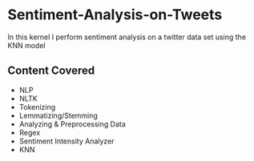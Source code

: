 # Sentiment-Analysis-on-Tweets
In this kernel I perform sentiment analysis on a twitter data set using the KNN model

## Content Covered
- NLP
- NLTK
- Tokenizing
- Lemmatizing/Stemming
- Analyzing & Preprocessing Data
- Regex
- Sentiment Intensity Analyzer
- KNN
